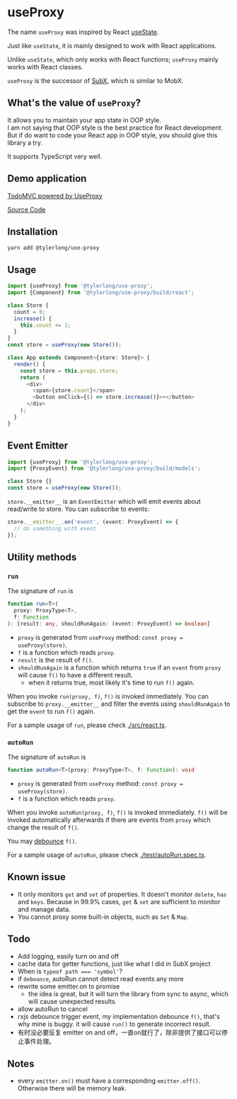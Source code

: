 # useProxy

The name `useProxy` was inspired by React [useState](https://reactjs.org/docs/hooks-intro.html).

Just like `useState`, it is mainly designed to work with React applications. 

Unlike `useState`, which only works with React functions; `useProxy` mainly works with React classes.

`useProxy` is the successor of [SubX](https://github.com/tylerlong/subx), which is similar to MobX.


## What's the value of `useProxy`?

It allows you to maintain your app state in OOP style.  
I am not saying that OOP style is the best practice for React development.  
But if do want to code your React app in OOP style, you should give this library a try.

It supports TypeScript very well. 


## Demo application

[TodoMVC powered by UseProxy](chuntaoliu.com/use-proxy-demo-todomvc/)

[Source Code](https://github.com/tylerlong/use-proxy-demo-todomvc)


## Installation

```
yarn add @tylerlong/use-proxy
```


## Usage

```ts
import {useProxy} from '@tylerlong/use-proxy';
import {Component} from '@tylerlong/use-proxy/build/react';

class Store {
  count = 0;
  increase() {
    this.count += 1;
  }
}
const store = useProxy(new Store());

class App extends Component<{store: Store}> {
  render() {
    const store = this.props.store;
    return (
      <div>
        <span>{store.count}</span>
        <button onClick={() => store.increase()}>+</button>
      </div>
    );
  }
}
```

## Event Emitter

```ts
import {useProxy} from '@tylerlong/use-proxy';
import {ProxyEvent} from '@tylerlong/use-proxy/build/models';

class Store {}
const store = useProxy(new Store());
```

`store.__emitter__` is an `EventEmitter` which will emit events about read/write to store. You can subscribe to events:

```ts
store.__emitter__.on('event', (event: ProxyEvent) => {
  // do something with event
});
```


## Utility methods

### `run`

The signature of `run` is

```ts
function run<T>(
  proxy: ProxyType<T>,
  f: Function
): [result: any, shouldRunAgain: (event: ProxyEvent) => boolean]
```

- `proxy` is generated from `useProxy` method: `const proxy = useProxy(store)`.
- `f` is a function which reads `proxy`.
- `result` is the result of `f()`.
- `shouldRunAgain` is a function which returns `true` if an `event` from `proxy` will cause `f()` to have a different result.
  - when it returns true, most likely it's time to run `f()` again.

When you invoke `run(proxy, f)`, `f()` is invoked immediately. 
You can subscribe to `proxy.__emitter__` and filter the events using `shouldRunAgain` to get the `event` to run `f()` again.

For a sample usage of `run`, please check [./src/react.ts](./src/react.ts).


### `autoRun`

The signature of `autoRun` is

```ts
function autoRun<T>(proxy: ProxyType<T>, f: Function): void
```

- `proxy` is generated from `useProxy` method: `const proxy = useProxy(store)`.
- `f` is a function which reads `proxy`.

When you invoke `autoRun(proxy, f)`, `f()` is invoked immediately.
`f()` will be invoked automatically afterwards if there are events from `proxy` which change the result of `f()`.

You may [debounce](https://lodash.com/docs/4.17.15#debounce) `f()`.

For a sample usage of `autoRun`, please check [./test/autoRun.spec.ts](./test/autoRun.spec.ts).


## Known issue

- It only monitors `get` and `set` of properties. It doesn't monitor `delete`, `has` and `keys`. Because in 99.9% cases, `get` & `set` are sufficient to monitor and manage data.
- You cannot proxy some built-in objects, such as `Set` & `Map`.


## Todo

- Add logging, easily turn on and off
- cache data for getter functions, just like what I did in SubX project
- When is `typeof path === 'symbol'`?
- if `debounce`, autoRun cannot detect read events any more
- rewrite some emitter.on to promise
  - the idea is great, but it will turn the library from sync to async, which will cause unexpected results.
- allow autoRun to cancel
- rxjs debounce trigger event, my implementation debounce `f()`, that's why mine is buggy. it will cause `run()` to generate incorrect result.
- 有时没必要反复 emitter on and off，一直on就行了，除非提供了接口可以停止事件处理。


## Notes

- every `emitter.on()` must have a corresponding `emitter.off()`. Otherwise there will be memory leak.
